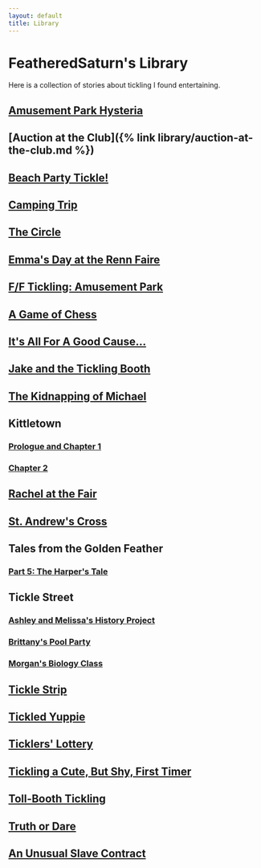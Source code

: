 ```yaml
---
layout: default
title: Library
---
```


# FeatheredSaturn's Library

Here is a collection of stories about tickling I found entertaining.

## [Amusement Park Hysteria](/library/amusement-park-hysteria.html)

## [Auction at the Club]({% link library/auction-at-the-club.md %})

## [Beach Party Tickle!](/library/beach-party-tickle.html)

## [Camping Trip](/library/camping-trip.html)

## [The Circle](/library/circle.html)

## [Emma's Day at the Renn Faire](/library/emmas-day-at-the-renn-faire.html)

## [F/F Tickling: Amusement Park](/library/ff-tickling-amusement-park.html)

## [A Game of Chess](/library/game-of-chess.html)

## [It's All For A Good Cause...](/library/its-all-for-a-good-cause.html)

## [Jake and the Tickling Booth](/library/jake-and-the-tickling-booth.html)

## [The Kidnapping of Michael](/library/kidnapping-of-michael.html)

## Kittletown

### [Prologue and Chapter 1](/library/kittletown/part-one.html)

### [Chapter 2](/library/kittletown/part-two.html)

## [Rachel at the Fair](/library/rachel-at-the-fair.html)

## [St. Andrew's Cross](/library/st-andrews-cross.html)

## Tales from the Golden Feather

### [Part 5: The Harper's Tale](/library/tales-from-the-golden-feather/harpers-tale.html)

## Tickle Street

### [Ashley and Melissa's History Project](/library/tickle-street/ashley-and-melissas-history-project.html)

### [Brittany's Pool Party](/library/tickle-street/brittanys-pool-party.html)

### [Morgan's Biology Class](/library/tickle-street/morgans-biology-class.html)

## [Tickle Strip](/library/tickle-strip.html)

## [Tickled Yuppie](/library/tickled-yuppie.html)

## [Ticklers' Lottery](/library/ticklers-lottery.html)

## [Tickling a Cute, But Shy, First Timer](/library/tickling-a-cute-but-shy-first-timer.html)

## [Toll-Booth Tickling](/library/toll-booth-tickling.html)

## [Truth or Dare](/library/truth-or-dare.html)

## [An Unusual Slave Contract](/library/unusual-slave-contract.html)